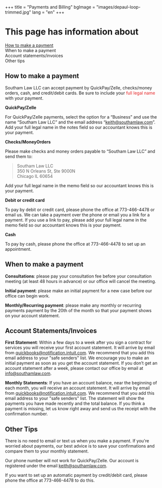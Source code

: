+++
title = "Payments and Billing"
bgImage = "images/depaul-loop-trimmed.jpg"
lang = "en"
+++

# This page has information about

<a href="#How to make a payment">How to make a payment</a><br>
When to make a payment<br>
Account statements/invoices<br>
Other tips


## <a id> How to make a payment</a>

Southam Law LLC can accept payment by QuickPay/Zelle, checks/money orders, cash, and credit/debit cards. Be sure to include your <font color="#E52426"> full legal name </font> with your payment.


<b>QuickPay/Zelle</b>

For QuickPay/Zelle payments, select the option for a “Business” and use the name “Southam Law LLC” and the email address “keith@southamlaw.com”. Add your full legal name in the notes field so our accountant knows this is your payment.

<b>Checks/MoneyOrders</b>

Please make checks and money orders payable to “Southam Law LLC” and send them to:
 > Southam Law LLC   
 > 350 N Orleans St, Ste 9000N  
 > Chicago IL 60654  

Add your full legal name in the memo field so our accountant knows this is your payment.

<b>Debit or credit card</b>

To pay by debit or credit card, please phone the office at 773-466-4478 or email us. We can take a payment over the phone or email you a link for a payment. If you use a link to pay, please add your full legal name in the memo field so our accountant knows this is your payment.

<b>Cash</b>

To pay by cash, please phone the office at 773-466-4478 to set up an appointment.

## When to make a payment

<b>Consultations</b>: please pay your consultation fee before your consultation meeting (at least 48 hours in advance) or our office will cancel the meeting.

<b>Initial payment</b>: please make an initial payment for a new case before our office can begin work.

<b>Monthly/Recurring payment</b>: please make any monthly or recurring payments payment by the 20th of the month so that your payment shows on your account statement.

## Account Statements/Invoices

<b>First Statement</b>: Within a few days to a week after you sign a contract for services you will receive your first account statement. It will arrive by email from quickbooks@notification.intuit.com. We recommend that you add this email address to your "safe senders" list. We encourage you to make an initial payment as soon as you get the account statement. If you don’t get an account statement after a week, please contact our office by email at info@southamlaw.com.

<b>Monthly Statements</b>: If you have an account balance, near the beginning of each month, you will receive an account statement. It will arrive by email from quickbooks@notification.intuit.com. We recommend that you add this email address to your "safe senders" list. The statement will show the payments you have made recently and the total balance. If you think a payment is missing, let us know right away and send us the receipt with the confirmation number.

## Other Tips

There is no need to email or text us when you make a payment. If you're worried about payments, our best advice is to save your confirmations and compare them to your monthly statement.

Our phone number will not work for QuickPay/Zelle. Our account is registered under the email keith@southamlaw.com.

If you want to set up an automatic payment by credit/debit card, please phone the office at 773-466-4478 to do this.
